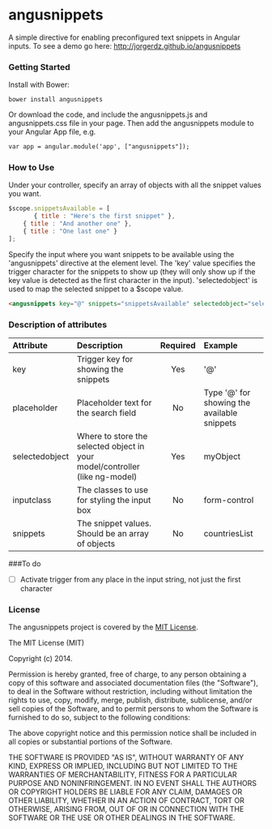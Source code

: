 angusnippets
============

A simple directive for enabling preconfigured text snippets in Angular inputs.
To see a demo go here: http://jorgerdz.github.io/angusnippets


### Getting Started
Install with Bower:
````
bower install angusnippets
````
Or download the code, and include the angusnippets.js and angusnippets.css file in your page. Then add the angusnippets module to your Angular App file, e.g.
```html
var app = angular.module('app', ["angusnippets"]);
```

### How to Use
Under your controller, specify an array of objects with all the snippet values you want.
```javascript
$scope.snippetsAvailable = [
       { title : "Here's the first snippet" },
    { title : "And another one" },
    { title : "One last one" }
];
````
Specify the input where you want snippets to be available using the 'angusnippets' directive at the element level. The 'key' value specifies the trigger character for the snippets to show up (they will only show up if the key value is detected as the first character in the input). 'selectedobject' is used to map the selected snippet to a $scope value. 
```html
<angusnippets key="@" snippets="snippetsAvailable" selectedobject="selectedSnippet"></angusnippets>
```

### Description of attributes
| Attribute        | Description           | Required | Example  |
| :------------- |:-------------| :-----:| :-----|
| key | Trigger key for showing the snippets | Yes | '@' |
| placeholder | Placeholder text for the search field | No | Type '@' for showing the available snippets |
| selectedobject | Where to store the selected object in your model/controller (like ng-model) | Yes | myObject |
| inputclass | The classes to use for styling the input box | No | form-control |
| snippets | The snippet values. Should be an array of objects | No | countriesList |


###To do
- [ ] Activate trigger from any place in the input string, not just the first character

### License
The angusnippets project is covered by the [MIT License](http://opensource.org/licenses/MIT "MIT License").

The MIT License (MIT)

Copyright (c) 2014.

Permission is hereby granted, free of charge, to any person obtaining a copy
of this software and associated documentation files (the "Software"), to deal
in the Software without restriction, including without limitation the rights
to use, copy, modify, merge, publish, distribute, sublicense, and/or sell
copies of the Software, and to permit persons to whom the Software is
furnished to do so, subject to the following conditions:

The above copyright notice and this permission notice shall be included in
all copies or substantial portions of the Software.

THE SOFTWARE IS PROVIDED "AS IS", WITHOUT WARRANTY OF ANY KIND, EXPRESS OR
IMPLIED, INCLUDING BUT NOT LIMITED TO THE WARRANTIES OF MERCHANTABILITY,
FITNESS FOR A PARTICULAR PURPOSE AND NONINFRINGEMENT. IN NO EVENT SHALL THE
AUTHORS OR COPYRIGHT HOLDERS BE LIABLE FOR ANY CLAIM, DAMAGES OR OTHER
LIABILITY, WHETHER IN AN ACTION OF CONTRACT, TORT OR OTHERWISE, ARISING FROM,
OUT OF OR IN CONNECTION WITH THE SOFTWARE OR THE USE OR OTHER DEALINGS IN
THE SOFTWARE.
